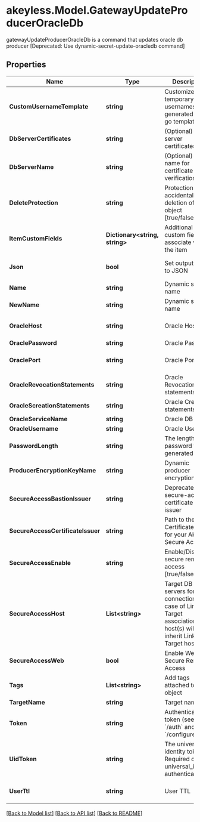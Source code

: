# akeyless.Model.GatewayUpdateProducerOracleDb
gatewayUpdateProducerOracleDb is a command that updates oracle db producer [Deprecated: Use dynamic-secret-update-oracledb command]

## Properties

Name | Type | Description | Notes
------------ | ------------- | ------------- | -------------
**CustomUsernameTemplate** | **string** | Customize how temporary usernames are generated using go template | [optional] 
**DbServerCertificates** | **string** | (Optional) DB server certificates | [optional] 
**DbServerName** | **string** | (Optional) Server name for certificate verification | [optional] 
**DeleteProtection** | **string** | Protection from accidental deletion of this object [true/false] | [optional] 
**ItemCustomFields** | **Dictionary&lt;string, string&gt;** | Additional custom fields to associate with the item | [optional] 
**Json** | **bool** | Set output format to JSON | [optional] [default to false]
**Name** | **string** | Dynamic secret name | 
**NewName** | **string** | Dynamic secret name | [optional] 
**OracleHost** | **string** | Oracle Host | [optional] [default to "127.0.0.1"]
**OraclePassword** | **string** | Oracle Password | [optional] 
**OraclePort** | **string** | Oracle Port | [optional] [default to "1521"]
**OracleRevocationStatements** | **string** | Oracle Revocation statements | [optional] 
**OracleScreationStatements** | **string** | Oracle Creation statements | [optional] 
**OracleServiceName** | **string** | Oracle DB Name | [optional] 
**OracleUsername** | **string** | Oracle Username | [optional] 
**PasswordLength** | **string** | The length of the password to be generated | [optional] 
**ProducerEncryptionKeyName** | **string** | Dynamic producer encryption key | [optional] 
**SecureAccessBastionIssuer** | **string** | Deprecated. use secure-access-certificate-issuer | [optional] 
**SecureAccessCertificateIssuer** | **string** | Path to the SSH Certificate Issuer for your Akeyless Secure Access | [optional] 
**SecureAccessEnable** | **string** | Enable/Disable secure remote access [true/false] | [optional] [default to "false"]
**SecureAccessHost** | **List&lt;string&gt;** | Target DB servers for connections (In case of Linked Target association, host(s) will inherit Linked Target hosts) | [optional] 
**SecureAccessWeb** | **bool** | Enable Web Secure Remote Access | [optional] [default to false]
**Tags** | **List&lt;string&gt;** | Add tags attached to this object | [optional] 
**TargetName** | **string** | Target name | [optional] 
**Token** | **string** | Authentication token (see &#x60;/auth&#x60; and &#x60;/configure&#x60;) | [optional] 
**UidToken** | **string** | The universal identity token, Required only for universal_identity authentication | [optional] 
**UserTtl** | **string** | User TTL | [optional] [default to "60m"]

[[Back to Model list]](../README.md#documentation-for-models) [[Back to API list]](../README.md#documentation-for-api-endpoints) [[Back to README]](../README.md)


